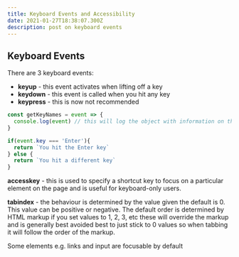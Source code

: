 ```yaml
---
title: Keyboard Events and Accessibility
date: 2021-01-27T18:38:07.300Z
description: post on keyboard events
---
```

## Keyboard Events
<!-- input; // targets any input click, focus etc
focus; // e.g. when you click into input
blur; // when you click away from input -->

There are 3 keyboard events:

- **keyup** - this event activates when lifting off a key
- **keydown** - this event is called when you hit any key
- **keypress** - this is now not recommended

```javascript
const getKeyNames = event => {
  console.log(event) // this will log the object with information on the event
}

if(event.key === 'Enter'){
  return `You hit the Enter key`
} else {
  return `You hit a different key`
}

```

**accesskey** - this is used to specify a shortcut key to focus on a particular element on the page and is useful for keyboard-only users.

**tabindex** - the behaviour is determined by the value given the default is 0. This value can be positive or negative. The default order is determined by HTML markup if you set values to 1, 2, 3, etc these will override the markup and is generally best avoided best to just stick to 0 values so when tabbing it will follow the order of the markup.

Some elements e.g. links and input are focusable by default